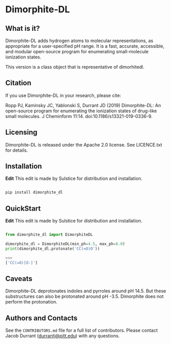 Dimorphite-DL
=============

What is it?
-----------

Dimorphite-DL adds hydrogen atoms to molecular representations, as appropriate
for a user-specified pH range. It is a fast, accurate, accessible, and modular
open-source program for enumerating small-molecule ionization states.

This version is a class object that is representative of dimorhitedl.

Citation
--------

If you use Dimorphite-DL in your research, please cite:

Ropp PJ, Kaminsky JC, Yablonski S, Durrant JD (2019) Dimorphite-DL: An
open-source program for enumerating the ionization states of drug-like small
molecules. J Cheminform 11:14. doi:10.1186/s13321-019-0336-9.

Licensing
---------

Dimorphite-DL is released under the Apache 2.0 license. See LICENCE.txt for
details.

Installation
------------

**Edit** This edit is made by Sulstice for distribution and installation.

```python

pip install dimorphite_dl

```

QuickStart
----------

**Edit** This edit is made by Sulstice for distribution and installation.


```python

from dimorphite_dl import DimorphiteDL

dimorphite_dl = DimorphiteDL(min_ph=4.5, max_ph=8.0)
print(dimorphite_dl.protonate('CC(=O)O'))

>>>
['CC(=O)[O-]']


```

Caveats
-------

Dimorphite-DL deprotonates indoles and pyrroles around pH 14.5. But these
substructures can also be protonated around pH -3.5. Dimorphite does not
perform the protonation.

Authors and Contacts
--------------------

See the `CONTRIBUTORS.md` file for a full list of contributors. Please contact
Jacob Durrant (durrantj@pitt.edu) with any questions.
